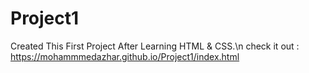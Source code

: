 # Project1 
Created This First Project After Learning HTML & CSS.\n
check it out : https://mohammmedazhar.github.io/Project1/index.html
